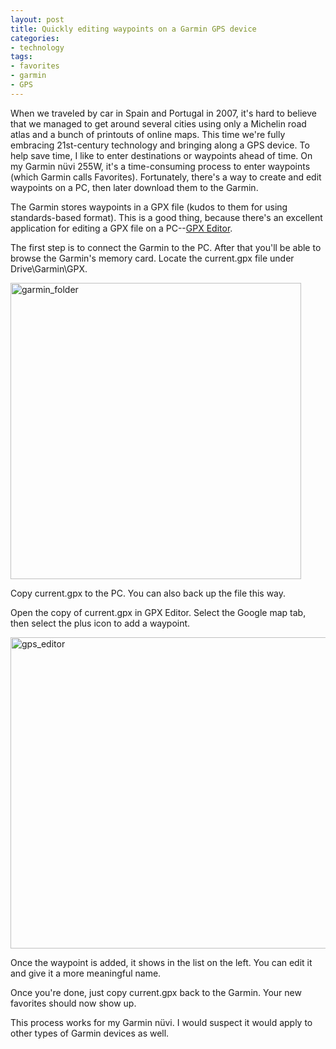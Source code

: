 ```yaml
---
layout: post
title: Quickly editing waypoints on a Garmin GPS device
categories:
- technology
tags:
- favorites
- garmin
- GPS
---
```

When we traveled by car in Spain and Portugal in 2007, it's hard to believe that we managed to get around several cities using only a Michelin road atlas and a bunch of printouts of online maps. This time we're fully embracing 21st-century technology and bringing along a GPS device. To help save time, I like to enter destinations or waypoints ahead of time. On my Garmin nüvi 255W, it's a time-consuming process to enter waypoints (which Garmin calls Favorites). Fortunately, there's a way to create and edit waypoints on a PC, then later download them to the Garmin.

The Garmin stores waypoints in a GPX file (kudos to them for using standards-based format). This is a good thing, because there's an excellent application for editing a GPX file on a PC--[GPX Editor](http://sourceforge.net/projects/gpxeditor).

The first step is to connect the Garmin to the PC. After that you'll be able to browse the Garmin's memory card. Locate the current.gpx file under Drive\Garmin\GPX.

<img alt="garmin_folder" src="http://www.yentran.org/blog/wp-content/uploads/2013/02/garmin_folder.png" width="465" height="474" />

Copy current.gpx to the PC. You can also back up the file this way.

Open the copy of current.gpx in GPX Editor. Select the Google map tab, then select the plus icon to add a waypoint.

<a href="http://www.yentran.org/blog/wp-content/uploads/2012/12/gps_editor.png" rel="prettyPhoto"><img src="http://www.yentran.org/blog/wp-content/uploads/2012/12/gps_editor-1024x734.png" alt="gps_editor" width="695" height="498" class="aligncenter size-large wp-image-2011" /></a>

Once the waypoint is added, it shows in the list on the left. You can edit it and give it a more meaningful name.

Once you're done, just copy current.gpx back to the Garmin. Your new favorites should now show up.

This process works for my Garmin nüvi. I would suspect it would apply to other types of Garmin devices as well.
